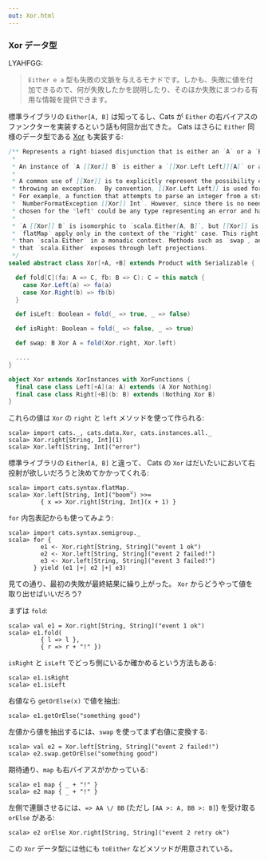 ```yaml
---
out: Xor.html
---
```


  [XorSource]: $catsBaseUrl$core/src/main/scala/cats/data/Xor.scala

### Xor データ型

LYAHFGG:

> `Either e a` 型も失敗の文脈を与えるモナドです。しかも、失敗に値を付加できるので、何が失敗したかを説明したり、そのほか失敗にまつわる有用な情報を提供できます。

標準ライブラリの `Either[A, B]` は知ってるし、Cats が `Either` の右バイアスのファンクターを実装するという話も何回か出てきた。
Cats はさらに `Either` 同様のデータ型である [Xor][XorSource] も実装する:

```scala
/** Represents a right-biased disjunction that is either an `A` or a `B`.
 *
 * An instance of `A [[Xor]] B` is either a `[[Xor.Left Left]][A]` or a `[[Xor.Right Right]][B]`.
 *
 * A common use of [[Xor]] is to explicitly represent the possibility of failure in a result as opposed to
 * throwing an exception.  By convention, [[Xor.Left Left]] is used for errors and [[Xor.Right Right]] is reserved for successes.
 * For example, a function that attempts to parse an integer from a string may have a return type of
 * `NumberFormatException [[Xor]] Int`. However, since there is no need to actually throw an exception, the type (`A`)
 * chosen for the "left" could be any type representing an error and has no need to actually extend `Exception`.
 *
 * `A [[Xor]] B` is isomorphic to `scala.Either[A, B]`, but [[Xor]] is right-biased, so methods such as `map` and
 * `flatMap` apply only in the context of the "right" case. This right bias makes [[Xor]] more convenient to use
 * than `scala.Either` in a monadic context. Methods such as `swap`, and `leftMap` provide functionality
 * that `scala.Either` exposes through left projections.
 */
sealed abstract class Xor[+A, +B] extends Product with Serializable {

  def fold[C](fa: A => C, fb: B => C): C = this match {
    case Xor.Left(a) => fa(a)
    case Xor.Right(b) => fb(b)
  }

  def isLeft: Boolean = fold(_ => true, _ => false)

  def isRight: Boolean = fold(_ => false, _ => true)

  def swap: B Xor A = fold(Xor.right, Xor.left)

  ....
}

object Xor extends XorInstances with XorFunctions {
  final case class Left[+A](a: A) extends (A Xor Nothing)
  final case class Right[+B](b: B) extends (Nothing Xor B)
}
```

これらの値は `Xor` の `right` と `left` メソッドを使って作られる:

```console:new
scala> import cats._, cats.data.Xor, cats.instances.all._
scala> Xor.right[String, Int](1)
scala> Xor.left[String, Int]("error")
```

標準ライブラリの `Either[A, B]` と違って、
Cats の `Xor` はだいたいにおいて右投射が欲しいだろうと決めてかかってくれる:

```console
scala> import cats.syntax.flatMap._
scala> Xor.left[String, Int]("boom") >>=
         { x => Xor.right[String, Int](x + 1) }
```

`for` 内包表記からも使ってみよう:

```console
scala> import cats.syntax.semigroup._
scala> for {
         e1 <- Xor.right[String, String]("event 1 ok")
         e2 <- Xor.left[String, String]("event 2 failed!")
         e3 <- Xor.left[String, String]("event 3 failed!")
       } yield (e1 |+| e2 |+| e3)
```

見ての通り、最初の失敗が最終結果に繰り上がった。
`Xor` からどうやって値を取り出せばいいだろう?

まずは `fold`:

```console
scala> val e1 = Xor.right[String, String]("event 1 ok")
scala> e1.fold(
         { l => l },
         { r => r + "!" })
```

`isRight` と `isLeft` でどっち側にいるか確かめるという方法もある:

```console
scala> e1.isRight
scala> e1.isLeft
```

右値なら `getOrElse(x)` で値を抽出: 

```console
scala> e1.getOrElse("something good")
```

左値から値を抽出するには、`swap` を使ってまず右値に変換する:

```console
scala> val e2 = Xor.left[String, String]("event 2 failed!")
scala> e2.swap.getOrElse("something good")
```

期待通り、`map` も右バイアスがかかっている:

```console
scala> e1 map { _ + "!" }
scala> e2 map { _ + "!" }
```

左側で連鎖させるには、`=> AA \/ BB` (ただし `[AA >: A, BB >: B]`) を受け取る `orElse` がある:

```console
scala> e2 orElse Xor.right[String, String]("event 2 retry ok")
```

この `Xor` データ型には他にも `toEither` などメソッドが用意されている。
